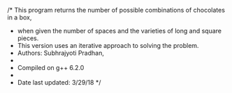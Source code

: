 /* This program returns the number of possible combinations of chocolates in a box,
 * when given the number of spaces and the varieties of long and square pieces.
 * This version uses an iterative approach to solving the problem.
 * Authors: Subhrajyoti Pradhan, 
 *
 * Compiled on g++ 6.2.0
 *
 * Date last updated: 3/29/18
 */
